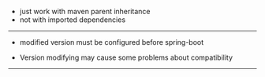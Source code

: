 * just work with maven parent inheritance
* not with imported dependencies

---

* modified version must be configured before spring-boot

* Version modifying may cause some problems about compatibility

---
